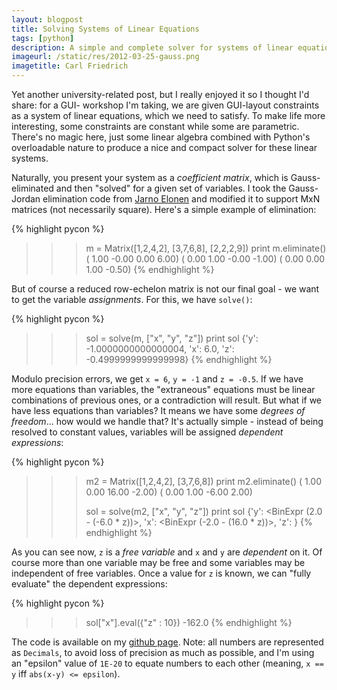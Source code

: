 ```yaml
---
layout: blogpost
title: Solving Systems of Linear Equations
tags: [python]
description: A simple and complete solver for systems of linear equations
imageurl: /static/res/2012-03-25-gauss.png
imagetitle: Carl Friedrich
---
```


Yet another university-related post, but I really enjoyed it so I thought I'd share: for a GUI-
workshop I'm taking, we are given GUI-layout constraints as a system of linear equations, which
we need to satisfy. To make life more interesting, some constraints are constant while some are
parametric. There's no magic here, just some linear algebra combined with Python's overloadable
nature to produce a nice and compact solver for these linear systems.

Naturally, you present your system as a *coefficient matrix*, which is Gauss-eliminated and then
"solved" for a given set of variables. I took the Gauss-Jordan elimination code from
[Jarno Elonen](http://elonen.iki.fi/code/misc-notes/python-gaussj/index.html) and modified it to
support MxN matrices (not necessarily square). Here's a simple example of elimination:

{% highlight pycon %}
>>> m = Matrix([1,2,4,2], [3,7,6,8], [2,2,2,9])
>>> print m.eliminate()
( 1.00  -0.00   0.00   6.00)
( 0.00   1.00  -0.00  -1.00)
( 0.00   0.00   1.00  -0.50)
{% endhighlight %}

But of course a reduced row-echelon matrix is not our final goal - we want to get the variable
*assignments*. For this, we have `solve()`:

{% highlight pycon %}
>>> sol = solve(m, ["x", "y", "z"])
>>> print sol
{'y': -1.0000000000000004, 'x': 6.0, 'z': -0.4999999999999998}
{% endhighlight %}

Modulo precision errors, we get `x = 6`, `y = -1` and `z = -0.5`. If we have more equations than
variables, the "extraneous" equations must be linear combinations of previous ones, or a
contradiction will result. But what if we have less equations than variables? It means we have
some *degrees of freedom*... how would we handle that? It's actually simple - instead of being
resolved to constant values, variables will be assigned *dependent expressions*:

{% highlight pycon %}
>>> m2 = Matrix([1,2,4,2], [3,7,6,8])
>>> print m2.eliminate()
( 1.00   0.00   16.00  -2.00)
( 0.00   1.00  -6.00   2.00)
>>>
>>>
>>> sol = solve(m2, ["x", "y", "z"])
>>> print sol
{'y': <BinExpr (2.0 - (-6.0 * z))>, 'x': <BinExpr (-2.0 - (16.0 * z))>,
    'z': <FreeVar z>}
{% endhighlight %}

As you can see now, `z` is a *free variable* and `x` and `y` are *dependent* on it. Of course more
than one variable may be free and some variables may be independent of free variables. Once a value
for `z` is known, we can "fully evaluate" the dependent expressions:

{% highlight pycon %}
>>> sol["x"].eval({"z" : 10})
-162.0
{% endhighlight %}

The code is available on my [github page](https://github.com/tomerfiliba/tau/blob/850ff76bf59c80cd9eb18100986205276125508e/sadna/linear_solver.py).
Note: all numbers are represented as `Decimals`, to avoid loss of precision as much as possible,
and I'm using an "epsilon" value of `1E-20` to equate numbers to each other (meaning, `x == y` iff
`abs(x-y) <= epsilon`).
